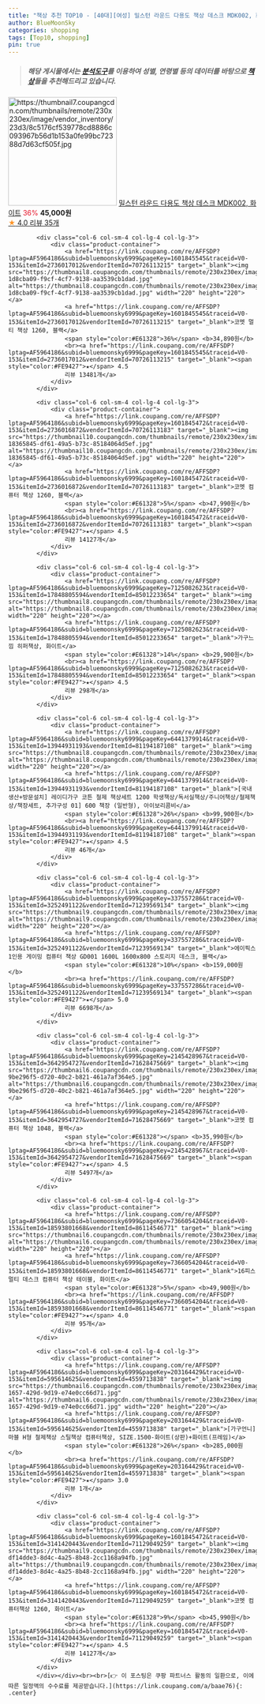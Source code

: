 ```yaml
---
title: "책상 추천 TOP10 - [40대][여성] 밀스턴 라운드 다용도 책상 데스크 MDK002, 화이트"
author: BlueMoonSky
categories: shopping
tags: [Top10, shopping]
pin: true
---
```


> ##### 해당 게시물에서는 [**분석도구**](https://itemscout.io/)를 이용하여 **성별**, **연령별** 등의 데이터를 바탕으로 [**책상**](https://link.coupang.com/a/baae76)들을 추천해드리고 있습니다.
<div class="container"><div class="row">
            <div class="col-6 col-sm-4 col-lg-4 col-lg-3">
                <div class="product-container">
                    <a href="https://link.coupang.com/re/AFFSDP?lptag=AF5964186&subid=bluemoonsky6999&pageKey=7488156442&traceid=V0-153&itemId=19575422246&vendorItemId=86683101345" target="_blank"><img src="https://thumbnail7.coupangcdn.com/thumbnails/remote/230x230ex/image/vendor_inventory/23d3/8c5176cf539778cd8886c093967b56d1b153a0fe99bc72388d7d63cf505f.jpg" alt="https://thumbnail7.coupangcdn.com/thumbnails/remote/230x230ex/image/vendor_inventory/23d3/8c5176cf539778cd8886c093967b56d1b153a0fe99bc72388d7d63cf505f.jpg" width="220" height="220"></a>
                    <a href="https://link.coupang.com/re/AFFSDP?lptag=AF5964186&subid=bluemoonsky6999&pageKey=7488156442&traceid=V0-153&itemId=19575422246&vendorItemId=86683101345" target="_blank">밀스턴 라운드 다용도 책상 데스크 MDK002, 화이트</a>
                    <span style="color:#E61328">36%</span> <b>45,000원</b>
                    <br><a href="https://link.coupang.com/re/AFFSDP?lptag=AF5964186&subid=bluemoonsky6999&pageKey=7488156442&traceid=V0-153&itemId=19575422246&vendorItemId=86683101345" target="_blank"><span style="color:#FE9427">★</span> 4.0
                    리뷰 35개</a>
                </div>
            </div>
            
            <div class="col-6 col-sm-4 col-lg-4 col-lg-3">
                <div class="product-container">
                    <a href="https://link.coupang.com/re/AFFSDP?lptag=AF5964186&subid=bluemoonsky6999&pageKey=1601845545&traceid=V0-153&itemId=2736017012&vendorItemId=70726113215" target="_blank"><img src="https://thumbnail8.coupangcdn.com/thumbnails/remote/230x230ex/image/retail/images/7647719324610644-1d8cba09-f9cf-4cf7-9138-aa3539cb1dad.jpg" alt="https://thumbnail8.coupangcdn.com/thumbnails/remote/230x230ex/image/retail/images/7647719324610644-1d8cba09-f9cf-4cf7-9138-aa3539cb1dad.jpg" width="220" height="220"></a>
                    <a href="https://link.coupang.com/re/AFFSDP?lptag=AF5964186&subid=bluemoonsky6999&pageKey=1601845545&traceid=V0-153&itemId=2736017012&vendorItemId=70726113215" target="_blank">코멧 멀티 책상 1260, 블랙</a>
                    <span style="color:#E61328">36%</span> <b>34,890원</b>
                    <br><a href="https://link.coupang.com/re/AFFSDP?lptag=AF5964186&subid=bluemoonsky6999&pageKey=1601845545&traceid=V0-153&itemId=2736017012&vendorItemId=70726113215" target="_blank"><span style="color:#FE9427">★</span> 4.5
                    리뷰 13481개</a>
                </div>
            </div>
            
            <div class="col-6 col-sm-4 col-lg-4 col-lg-3">
                <div class="product-container">
                    <a href="https://link.coupang.com/re/AFFSDP?lptag=AF5964186&subid=bluemoonsky6999&pageKey=1601845472&traceid=V0-153&itemId=2736016872&vendorItemId=70726113183" target="_blank"><img src="https://thumbnail10.coupangcdn.com/thumbnails/remote/230x230ex/image/retail/images/1044836413282529-18365845-df61-49a5-b73c-85184064d5ef.jpg" alt="https://thumbnail10.coupangcdn.com/thumbnails/remote/230x230ex/image/retail/images/1044836413282529-18365845-df61-49a5-b73c-85184064d5ef.jpg" width="220" height="220"></a>
                    <a href="https://link.coupang.com/re/AFFSDP?lptag=AF5964186&subid=bluemoonsky6999&pageKey=1601845472&traceid=V0-153&itemId=2736016872&vendorItemId=70726113183" target="_blank">코멧 컴퓨터 책상 1260, 블랙</a>
                    <span style="color:#E61328">5%</span> <b>47,990원</b>
                    <br><a href="https://link.coupang.com/re/AFFSDP?lptag=AF5964186&subid=bluemoonsky6999&pageKey=1601845472&traceid=V0-153&itemId=2736016872&vendorItemId=70726113183" target="_blank"><span style="color:#FE9427">★</span> 4.5
                    리뷰 14127개</a>
                </div>
            </div>
            
            <div class="col-6 col-sm-4 col-lg-4 col-lg-3">
                <div class="product-container">
                    <a href="https://link.coupang.com/re/AFFSDP?lptag=AF5964186&subid=bluemoonsky6999&pageKey=7125082623&traceid=V0-153&itemId=17848805594&vendorItemId=85012233654" target="_blank"><img src="https://thumbnail8.coupangcdn.com/thumbnails/remote/230x230ex/image/rs_quotation_api/khegvdjc/f978501f2cc44113b28d1cedf16a6443.jpg" alt="https://thumbnail8.coupangcdn.com/thumbnails/remote/230x230ex/image/rs_quotation_api/khegvdjc/f978501f2cc44113b28d1cedf16a6443.jpg" width="220" height="220"></a>
                    <a href="https://link.coupang.com/re/AFFSDP?lptag=AF5964186&subid=bluemoonsky6999&pageKey=7125082623&traceid=V0-153&itemId=17848805594&vendorItemId=85012233654" target="_blank">가구느낌 히퍼책상, 화이트</a>
                    <span style="color:#E61328">14%</span> <b>29,900원</b>
                    <br><a href="https://link.coupang.com/re/AFFSDP?lptag=AF5964186&subid=bluemoonsky6999&pageKey=7125082623&traceid=V0-153&itemId=17848805594&vendorItemId=85012233654" target="_blank"><span style="color:#FE9427">★</span> 4.5
                    리뷰 298개</a>
                </div>
            </div>
            
            <div class="col-6 col-sm-4 col-lg-4 col-lg-3">
                <div class="product-container">
                    <a href="https://link.coupang.com/re/AFFSDP?lptag=AF5964186&subid=bluemoonsky6999&pageKey=6441379914&traceid=V0-153&itemId=13944931193&vendorItemId=81194187108" target="_blank"><img src="https://thumbnail8.coupangcdn.com/thumbnails/remote/230x230ex/image/vendor_inventory/227f/dc0bc0a3feb54e0c5701359f4777bb6c0adbe8227e246fecbfb9667851e0.jpg" alt="https://thumbnail8.coupangcdn.com/thumbnails/remote/230x230ex/image/vendor_inventory/227f/dc0bc0a3feb54e0c5701359f4777bb6c0adbe8227e246fecbfb9667851e0.jpg" width="220" height="220"></a>
                    <a href="https://link.coupang.com/re/AFFSDP?lptag=AF5964186&subid=bluemoonsky6999&pageKey=6441379914&traceid=V0-153&itemId=13944931193&vendorItemId=81194187108" target="_blank">[국내생산+방문설치] 레이디가구 코튼 철제 책상세트 1200 학생책상/독서실책상/주니어책상/철제책상/책장세트, 추가구성 01] 600 책장 (일반형), 아이보리콤비</a>
                    <span style="color:#E61328">26%</span> <b>99,900원</b>
                    <br><a href="https://link.coupang.com/re/AFFSDP?lptag=AF5964186&subid=bluemoonsky6999&pageKey=6441379914&traceid=V0-153&itemId=13944931193&vendorItemId=81194187108" target="_blank"><span style="color:#FE9427">★</span> 4.5
                    리뷰 46개</a>
                </div>
            </div>
            
            <div class="col-6 col-sm-4 col-lg-4 col-lg-3">
                <div class="product-container">
                    <a href="https://link.coupang.com/re/AFFSDP?lptag=AF5964186&subid=bluemoonsky6999&pageKey=337557286&traceid=V0-153&itemId=3252491122&vendorItemId=71239569134" target="_blank"><img src="https://thumbnail9.coupangcdn.com/thumbnails/remote/230x230ex/image/vendor_inventory/28ba/91bfe09e76265a7db190e6c106dbc14770efd0e42b5b56369d8a0d92ba76.jpg" alt="https://thumbnail9.coupangcdn.com/thumbnails/remote/230x230ex/image/vendor_inventory/28ba/91bfe09e76265a7db190e6c106dbc14770efd0e42b5b56369d8a0d92ba76.jpg" width="220" height="220"></a>
                    <a href="https://link.coupang.com/re/AFFSDP?lptag=AF5964186&subid=bluemoonsky6999&pageKey=337557286&traceid=V0-153&itemId=3252491122&vendorItemId=71239569134" target="_blank">에이픽스 1인용 게이밍 컴퓨터 책상 GD001 1600L 1600x800 스토리지 데스크, 블랙</a>
                    <span style="color:#E61328">10%</span> <b>159,000원</b>
                    <br><a href="https://link.coupang.com/re/AFFSDP?lptag=AF5964186&subid=bluemoonsky6999&pageKey=337557286&traceid=V0-153&itemId=3252491122&vendorItemId=71239569134" target="_blank"><span style="color:#FE9427">★</span> 5.0
                    리뷰 6698개</a>
                </div>
            </div>
            
            <div class="col-6 col-sm-4 col-lg-4 col-lg-3">
                <div class="product-container">
                    <a href="https://link.coupang.com/re/AFFSDP?lptag=AF5964186&subid=bluemoonsky6999&pageKey=2145428967&traceid=V0-153&itemId=3642954727&vendorItemId=71628475669" target="_blank"><img src="https://thumbnail6.coupangcdn.com/thumbnails/remote/230x230ex/image/retail/images/167029466261830-9be296f5-d720-40c2-b821-461a7af364e5.jpg" alt="https://thumbnail6.coupangcdn.com/thumbnails/remote/230x230ex/image/retail/images/167029466261830-9be296f5-d720-40c2-b821-461a7af364e5.jpg" width="220" height="220"></a>
                    <a href="https://link.coupang.com/re/AFFSDP?lptag=AF5964186&subid=bluemoonsky6999&pageKey=2145428967&traceid=V0-153&itemId=3642954727&vendorItemId=71628475669" target="_blank">코멧 컴퓨터 책상 1048, 블랙</a>
                    <span style="color:#E61328"></span> <b>35,990원</b>
                    <br><a href="https://link.coupang.com/re/AFFSDP?lptag=AF5964186&subid=bluemoonsky6999&pageKey=2145428967&traceid=V0-153&itemId=3642954727&vendorItemId=71628475669" target="_blank"><span style="color:#FE9427">★</span> 4.5
                    리뷰 5497개</a>
                </div>
            </div>
            
            <div class="col-6 col-sm-4 col-lg-4 col-lg-3">
                <div class="product-container">
                    <a href="https://link.coupang.com/re/AFFSDP?lptag=AF5964186&subid=bluemoonsky6999&pageKey=7366054204&traceid=V0-153&itemId=18593801668&vendorItemId=86114546771" target="_blank"><img src="https://thumbnail6.coupangcdn.com/thumbnails/remote/230x230ex/image/rs_quotation_api/hx8b0cl8/20b81f8d32b9467e92538377ef4bc140.jpg" alt="https://thumbnail6.coupangcdn.com/thumbnails/remote/230x230ex/image/rs_quotation_api/hx8b0cl8/20b81f8d32b9467e92538377ef4bc140.jpg" width="220" height="220"></a>
                    <a href="https://link.coupang.com/re/AFFSDP?lptag=AF5964186&subid=bluemoonsky6999&pageKey=7366054204&traceid=V0-153&itemId=18593801668&vendorItemId=86114546771" target="_blank">16피스 멀티 데스크 컴퓨터 책상 테이블, 화이트</a>
                    <span style="color:#E61328">5%</span> <b>49,900원</b>
                    <br><a href="https://link.coupang.com/re/AFFSDP?lptag=AF5964186&subid=bluemoonsky6999&pageKey=7366054204&traceid=V0-153&itemId=18593801668&vendorItemId=86114546771" target="_blank"><span style="color:#FE9427">★</span> 4.0
                    리뷰 95개</a>
                </div>
            </div>
            
            <div class="col-6 col-sm-4 col-lg-4 col-lg-3">
                <div class="product-container">
                    <a href="https://link.coupang.com/re/AFFSDP?lptag=AF5964186&subid=bluemoonsky6999&pageKey=203164429&traceid=V0-153&itemId=595614625&vendorItemId=4559713838" target="_blank"><img src="https://thumbnail6.coupangcdn.com/thumbnails/remote/230x230ex/image/vendor_inventory/images/2019/03/28/21/7/90c7efad-1657-429d-9d19-e74e0cc66d71.jpg" alt="https://thumbnail6.coupangcdn.com/thumbnails/remote/230x230ex/image/vendor_inventory/images/2019/03/28/21/7/90c7efad-1657-429d-9d19-e74e0cc66d71.jpg" width="220" height="220"></a>
                    <a href="https://link.coupang.com/re/AFFSDP?lptag=AF5964186&subid=bluemoonsky6999&pageKey=203164429&traceid=V0-153&itemId=595614625&vendorItemId=4559713838" target="_blank">[가구언니] 마블 H형 철제책상 스틸책상 컴퓨터책상, SIZE.1500-화이트(상판)+화이트(프레임)</a>
                    <span style="color:#E61328">26%</span> <b>285,000원</b>
                    <br><a href="https://link.coupang.com/re/AFFSDP?lptag=AF5964186&subid=bluemoonsky6999&pageKey=203164429&traceid=V0-153&itemId=595614625&vendorItemId=4559713838" target="_blank"><span style="color:#FE9427">★</span> 3.0
                    리뷰 1개</a>
                </div>
            </div>
            
            <div class="col-6 col-sm-4 col-lg-4 col-lg-3">
                <div class="product-container">
                    <a href="https://link.coupang.com/re/AFFSDP?lptag=AF5964186&subid=bluemoonsky6999&pageKey=1601845472&traceid=V0-153&itemId=3141420443&vendorItemId=71129049259" target="_blank"><img src="https://thumbnail9.coupangcdn.com/thumbnails/remote/230x230ex/image/retail/images/7097559435260185-df14dde3-8d4c-4a25-8b48-2cc1168a94fb.jpg" alt="https://thumbnail9.coupangcdn.com/thumbnails/remote/230x230ex/image/retail/images/7097559435260185-df14dde3-8d4c-4a25-8b48-2cc1168a94fb.jpg" width="220" height="220"></a>
                    <a href="https://link.coupang.com/re/AFFSDP?lptag=AF5964186&subid=bluemoonsky6999&pageKey=1601845472&traceid=V0-153&itemId=3141420443&vendorItemId=71129049259" target="_blank">코멧 컴퓨터책상 1260, 화이트</a>
                    <span style="color:#E61328">9%</span> <b>45,990원</b>
                    <br><a href="https://link.coupang.com/re/AFFSDP?lptag=AF5964186&subid=bluemoonsky6999&pageKey=1601845472&traceid=V0-153&itemId=3141420443&vendorItemId=71129049259" target="_blank"><span style="color:#FE9427">★</span> 4.5
                    리뷰 14127개</a>
                </div>
            </div>
            </div></div><br><br>[👉 이 포스팅은 쿠팡 파트너스 활동의 일환으로, 이에 따른 일정액의 수수료를 제공받습니다.](https://link.coupang.com/a/baae76){: .center}